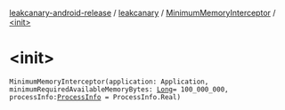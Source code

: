 [leakcanary-android-release](../../index.md) / [leakcanary](../index.md) / [MinimumMemoryInterceptor](index.md) / [&lt;init&gt;](./-init-.md)

# &lt;init&gt;

`MinimumMemoryInterceptor(application: Application, minimumRequiredAvailableMemoryBytes: `[`Long`](https://kotlinlang.org/api/latest/jvm/stdlib/kotlin/-long/index.html)` = 100_000_000, processInfo: `[`ProcessInfo`](../-process-info/index.md)` = ProcessInfo.Real)`